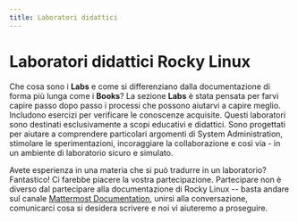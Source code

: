 ```yaml
---
title: Laboratori didattici
---
```


# Laboratori didattici Rocky Linux

Che cosa sono i **Labs** e come si differenziano dalla documentazione di forma più lunga come i **Books**? La sezione **Labs** è stata pensata per farvi capire passo dopo passo i processi che possono aiutarvi a capire meglio. Includono esercizi per verificare le conoscenze acquisite. Questi laboratori sono destinati esclusivamente a scopi educativi e didattici. Sono progettati per aiutare a comprendere particolari argomenti di System Administration, stimolare le sperimentazioni, incoraggiare la collaborazione e così via - in un ambiente di laboratorio sicuro e simulato.

Avete esperienza in una materia che si può tradurre in un laboratorio? Fantastico! Ci farebbe piacere la vostra partecipazione. Partecipare non è diverso dal partecipare alla documentazione di Rocky Linux -- basta andare sul canale [Mattermost Documentation](https://chat.rockylinux.org/rocky-linux/channels/documentation), unirsi alla conversazione, comunicarci cosa si desidera scrivere e noi vi aiuteremo a proseguire. 
